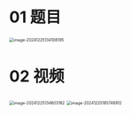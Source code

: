 # 01 题目

<img src="https://cvp.oss-cn-shanghai.aliyuncs.com/202412251341278.png" alt="image-20241225134108195" style="zoom:50%;" />



# 02 视频

<img src="https://cvp.oss-cn-shanghai.aliyuncs.com/202412251346475.png" alt="image-20241225134603182" style="zoom:50%;" />

<img src="https://cvp.oss-cn-shanghai.aliyuncs.com/202412251857167.png" alt="image-20241225185748912" style="zoom:50%;" />
